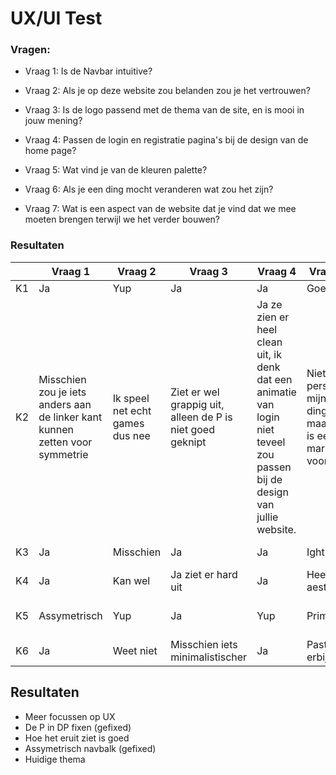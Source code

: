 # UX/UI Test
### Vragen:
- Vraag 1: Is de Navbar intuitive?
- Vraag 2: Als je op deze website zou belanden zou je het vertrouwen?
- Vraag 3: Is de logo passend met de thema van de site, en is mooi in jouw mening?
- Vraag 4: Passen de login en registratie pagina's bij de design van de home page?

- Vraag 5: Wat vind je van de kleuren palette?
- Vraag 6: Als je een ding mocht veranderen wat zou het zijn?
- Vraag 7: Wat is een aspect van de website dat je vind dat we mee moeten brengen terwijl we het verder bouwen?

### Resultaten
||Vraag 1|Vraag 2|Vraag 3|Vraag 4|Vraag 5|Vraag 6|Vraag 7|
|---|---|---|---|---|---|---|---|
|K1|Ja|Yup|Ja|Ja|Goed|Niks echts|Idk|
|K2|Misschien zou je iets anders aan de linker kant kunnen zetten voor symmetrie|Ik speel net echt games dus nee|Ziet er wel grappig uit, alleen de P is niet goed geknipt|Ja ze zien er heel clean uit, ik denk dat een animatie van login niet teveel zou passen bij de design van jullie website.|Niet perse mijn ding, maar er is een markt voor|Persoonlijk andere font, andere kleur. En de andere connotaties met dp|Ik zou wat meer focus op de UX spenderen in plaats van UI focus omdat het nu mooi is. Of wat jullie mooi vinden maar ik denk dat goeie ervaring beter is.|
|K3|Ja|Misschien|Ja|Ja|Ight|Niet echt iets|Idk|
|K4|Ja|Kan wel|Ja ziet er hard uit|Ja|Heel aesthetic|Copyright ding fixen|Aesthetic houden|
|K5|Assymetrisch|Yup|Ja|Yup|Prima|Weet niks op het moment|Idk|
|K6|Ja|Weet niet|Misschien iets minimalistischer|Ja|Past erbij|Idk|Idk|


## Resultaten

- Meer focussen op UX
- De P in DP fixen (gefixed)
- Hoe het eruit ziet is goed
- Assymetrisch navbalk (gefixed)
- Huidige thema 